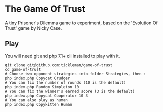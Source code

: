  # The Game Of Trust

A tiny Prisoner's Dilemma game to experiment, based on the 'Evolution Of Trust' game by Nicky Case.

## Play

You will need git and php 7.1+ cli installed to play with it.

    git clone git@github.com:tickleman/game-of-trust
    cd game-of-trust
    # Choose two opponent strategies into folder Strategies, then :
    php index.php Copycat Grudger
    # You can fix the number of rounds (10 is the default)
    php index.php Random Simpleton 10
    # You can fix the winner's earned score (3 is the default)
    php index.php Copycat Cooperator 10 3
    # You can also play as human
    php index.php Copykitten Human
